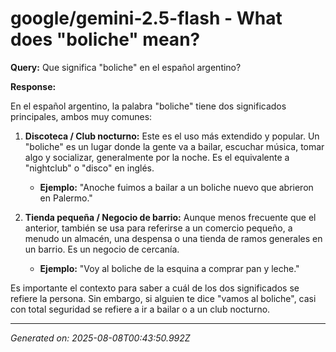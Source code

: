 # google/gemini-2.5-flash - What does "boliche" mean?

**Query:** Que significa "boliche" en el español argentino?



**Response:**

En el español argentino, la palabra "boliche" tiene dos significados principales, ambos muy comunes:

1.  **Discoteca / Club nocturno:** Este es el uso más extendido y popular. Un "boliche" es un lugar donde la gente va a bailar, escuchar música, tomar algo y socializar, generalmente por la noche. Es el equivalente a "nightclub" o "disco" en inglés.

    *   **Ejemplo:** "Anoche fuimos a bailar a un boliche nuevo que abrieron en Palermo."

2.  **Tienda pequeña / Negocio de barrio:** Aunque menos frecuente que el anterior, también se usa para referirse a un comercio pequeño, a menudo un almacén, una despensa o una tienda de ramos generales en un barrio. Es un negocio de cercanía.

    *   **Ejemplo:** "Voy al boliche de la esquina a comprar pan y leche."

Es importante el contexto para saber a cuál de los dos significados se refiere la persona. Sin embargo, si alguien te dice "vamos al boliche", casi con total seguridad se refiere a ir a bailar o a un club nocturno.

---
*Generated on: 2025-08-08T00:43:50.992Z*
